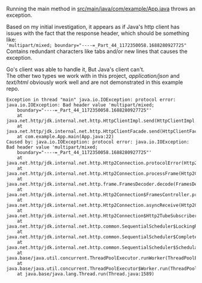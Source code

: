 Running the main method in [src/main/java/com/example/App.java](src/main/java/com/example/App.java) throws an exception.

Based on my initial investigation, it appears as if Java's http client has issues with the fact that the response
header, which should be something like:<br/>
`'multipart/mixed; boundary="----=_Part_44_1172350058.1688280927725"`<br/>
Contains redundant characters like tabs and/or new lines that causes the exception.<br/>

Go's client was able to handle it, But Java's client can't.<br/>
The other two types we work with in this project, _application/json_ and _text/html_ obviously work well and are not
demonstrated in this example repo.

```
Exception in thread "main" java.io.IOException: protocol error: java.io.IOException: Bad header value 'multipart/mixed;
	boundary="----=_Part_44_1172350058.1688280927725"'
	at java.net.http/jdk.internal.net.http.HttpClientImpl.send(HttpClientImpl.java:857)
	at java.net.http/jdk.internal.net.http.HttpClientFacade.send(HttpClientFacade.java:123)
	at com.example.App.main(App.java:22)
Caused by: java.io.IOException: protocol error: java.io.IOException: Bad header value 'multipart/mixed;
	boundary="----=_Part_44_1172350058.1688280927725"'
	at java.net.http/jdk.internal.net.http.Http2Connection.protocolError(Http2Connection.java:1041)
	at java.net.http/jdk.internal.net.http.Http2Connection.processFrame(Http2Connection.java:835)
	at java.net.http/jdk.internal.net.http.frame.FramesDecoder.decode(FramesDecoder.java:155)
	at java.net.http/jdk.internal.net.http.Http2Connection$FramesController.processReceivedData(Http2Connection.java:232)
	at java.net.http/jdk.internal.net.http.Http2Connection.asyncReceive(Http2Connection.java:681)
	at java.net.http/jdk.internal.net.http.Http2Connection$Http2TubeSubscriber.processQueue(Http2Connection.java:1387)
	at java.net.http/jdk.internal.net.http.common.SequentialScheduler$LockingRestartableTask.run(SequentialScheduler.java:205)
	at java.net.http/jdk.internal.net.http.common.SequentialScheduler$CompleteRestartableTask.run(SequentialScheduler.java:149)
	at java.net.http/jdk.internal.net.http.common.SequentialScheduler$SchedulableTask.run(SequentialScheduler.java:230)
	at java.base/java.util.concurrent.ThreadPoolExecutor.runWorker(ThreadPoolExecutor.java:1144)
	at java.base/java.util.concurrent.ThreadPoolExecutor$Worker.run(ThreadPoolExecutor.java:642)
	at java.base/java.lang.Thread.run(Thread.java:1589)
```

